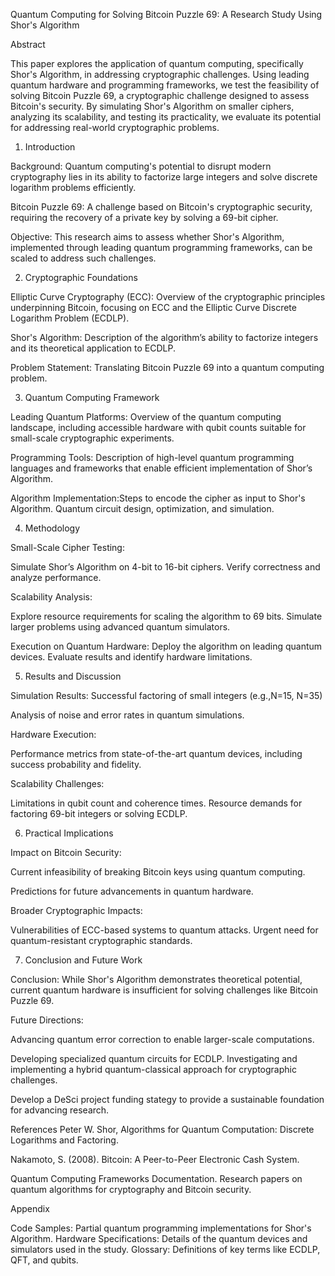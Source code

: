 Quantum Computing for Solving Bitcoin Puzzle 69: A Research Study Using Shor's Algorithm


Abstract

This paper explores the application of quantum computing, specifically Shor's Algorithm, in addressing cryptographic challenges. Using leading quantum hardware and programming frameworks, we test the feasibility of solving Bitcoin Puzzle 69, a cryptographic challenge designed to assess Bitcoin's security. By simulating Shor's Algorithm on smaller ciphers, analyzing its scalability, and testing its practicality, we evaluate its potential for addressing real-world cryptographic problems.

1. Introduction

Background: Quantum computing's potential to disrupt modern cryptography lies in its ability to factorize large integers and solve discrete logarithm problems efficiently.

Bitcoin Puzzle 69: A challenge based on Bitcoin's cryptographic security, requiring the recovery of a private key by solving a 69-bit cipher.

Objective: This research aims to assess whether Shor's Algorithm, implemented through leading quantum programming frameworks, can be scaled to address such challenges.


2. Cryptographic Foundations

Elliptic Curve Cryptography (ECC): Overview of the cryptographic principles underpinning Bitcoin, focusing on ECC and the Elliptic Curve Discrete Logarithm Problem (ECDLP).

Shor's Algorithm: Description of the algorithm’s ability to factorize integers and its theoretical application to ECDLP.

Problem Statement: Translating Bitcoin Puzzle 69 into a quantum computing problem.


3. Quantum Computing Framework

Leading Quantum Platforms: Overview of the quantum computing landscape, including accessible hardware with qubit counts suitable for small-scale cryptographic experiments.

Programming Tools: Description of high-level quantum programming languages and frameworks that enable efficient implementation of Shor’s Algorithm.

Algorithm Implementation:Steps to encode the cipher as input to Shor's Algorithm.
Quantum circuit design, optimization, and simulation.


4. Methodology

Small-Scale Cipher Testing:

Simulate Shor’s Algorithm on 4-bit to 16-bit ciphers.
Verify correctness and analyze performance.

Scalability Analysis:

Explore resource requirements for scaling the algorithm to 69 bits.
Simulate larger problems using advanced quantum simulators.

Execution on Quantum Hardware:
Deploy the algorithm on leading quantum devices.
Evaluate results and identify hardware limitations.

5. Results and Discussion

Simulation Results:
Successful factoring of small integers
 (e.g.,N=15, N=35)

Analysis of noise and error rates in quantum simulations.

Hardware Execution:

Performance metrics from state-of-the-art quantum devices, including success probability and fidelity.

Scalability Challenges:

Limitations in qubit count and coherence times.
Resource demands for factoring 69-bit integers or solving ECDLP.


6. Practical Implications

Impact on Bitcoin Security:

Current infeasibility of breaking Bitcoin keys using quantum computing.

Predictions for future advancements in quantum hardware.

Broader Cryptographic Impacts:

Vulnerabilities of ECC-based systems to quantum attacks.
Urgent need for quantum-resistant cryptographic standards.


7. Conclusion and Future Work

Conclusion: While Shor's Algorithm demonstrates theoretical potential, current quantum hardware is insufficient for solving challenges like Bitcoin Puzzle 69.

Future Directions:

Advancing quantum error correction to enable larger-scale computations.


Developing specialized quantum circuits for ECDLP.
Investigating and implementing a hybrid quantum-classical approach for cryptographic challenges.

Develop a  DeSci project funding stategy to provide a sustainable foundation for advancing  research.




References
Peter W. Shor, Algorithms for Quantum Computation: Discrete Logarithms and Factoring.

Nakamoto, S. (2008). Bitcoin: A Peer-to-Peer Electronic Cash System.

Quantum Computing Frameworks Documentation.
Research papers on quantum algorithms for cryptography and Bitcoin security.



Appendix

Code Samples: Partial quantum programming implementations for Shor's Algorithm.
Hardware Specifications: Details of the quantum devices and simulators used in the study.
Glossary: Definitions of key terms like ECDLP, QFT, and qubits.
